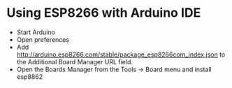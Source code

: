 # Using ESP8266 with Arduino IDE

- Start Arduino
- Open preferences
- Add http://arduino.esp8266.com/stable/package_esp8266com_index.json to the Additional Board Manager URL field.
- Open the Boards Manager from the Tools -> Board menu and install esp8862
